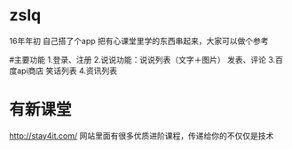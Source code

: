 # zslq
16年年初 自己搭了个app  把有心课堂里学的东西串起来，大家可以做个参考

#主要功能
1.登录、注册
2.说说功能：说说列表（文字＋图片） 发表、评论
3.百度api商店  笑话列表
4.资讯列表

# 有新课堂
http://stay4it.com/
网站里面有很多优质进阶课程，传递给你的不仅仅是技术
